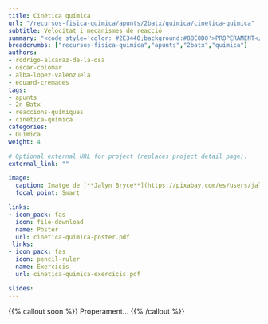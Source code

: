 ```yaml
---
title: Cinètica química
url: "/recursos-fisica-quimica/apunts/2batx/quimica/cinetica-quimica"
subtitle: Velocitat i mecanismes de reacció
summary: "<code style='color: #2E3440;background:#88C0D0'>PROPERAMENT</code> <br> Velocitat de reacció. Equacions cinètiques. Ordre de reacció. Mecanismes de reacció."
breadcrumbs: ["recursos-fisica-quimica","apunts","2batx","quimica"]
authors:
- rodrigo-alcaraz-de-la-osa
- oscar-colomar
- alba-lopez-valenzuela
- eduard-cremades
tags:
- apunts
- 2n Batx
- reaccions-químiques
- cinètica-química
categories:
- Química
weight: 4

# Optional external URL for project (replaces project detail page).
external_link: ""

image:
  caption: Imatge de [**Jalyn Bryce**](https://pixabay.com/es/users/jalynbryce-5426636/) en [Pixabay](https://pixabay.com/es/)
  focal_point: Smart

links:
- icon_pack: fas
  icon: file-download
  name: Pòster
  url: cinetica-quimica-poster.pdf
 links:
- icon_pack: fas
  icon: pencil-ruler
  name: Exercicis
  url: cinetica-quimica-exercicis.pdf

slides: 
---
```


{{% callout soon %}}
Properament...
{{% /callout %}}
